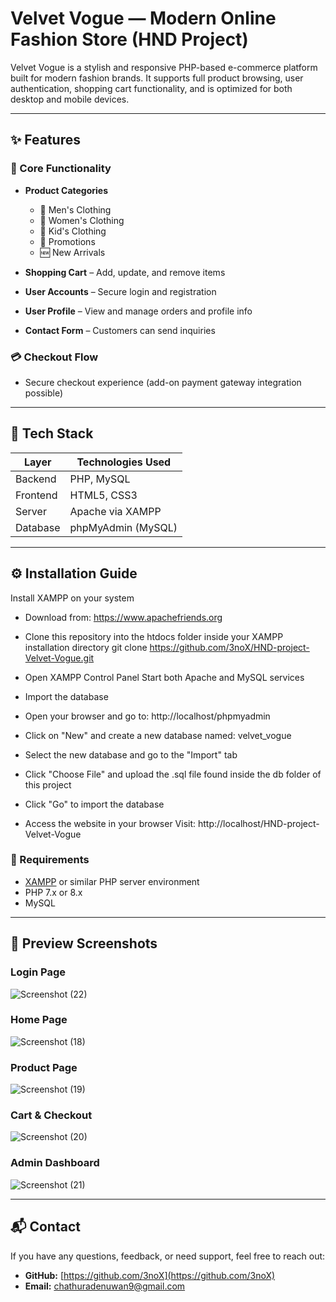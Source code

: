 # Velvet Vogue — Modern Online Fashion Store (HND Project)

Velvet Vogue is a stylish and responsive PHP-based e-commerce platform built for modern fashion brands. It supports full product browsing, user authentication, shopping cart functionality, and is optimized for both desktop and mobile devices.

---

## ✨ Features

### 🛒 Core Functionality
- **Product Categories**  
  - 👔 Men's Clothing  
  - 👗 Women's Clothing  
  - 🧒 Kid's Clothing 
  - 🎉 Promotions
  - 🆕 New Arrivals

- **Shopping Cart** – Add, update, and remove items  
- **User Accounts** – Secure login and registration  
- **User Profile** – View and manage orders and profile info  
- **Contact Form** – Customers can send inquiries  

### 💳 Checkout Flow
- Secure checkout experience (add-on payment gateway integration possible)
---

## 🧰 Tech Stack

| Layer     | Technologies Used       |
|-----------|--------------------------|
| Backend   | PHP, MySQL               |
| Frontend  | HTML5, CSS3              |
| Server    | Apache via XAMPP         |
| Database  | phpMyAdmin (MySQL)       |

---

## ⚙️ Installation Guide

Install XAMPP on your system
- Download from: https://www.apachefriends.org

- Clone this repository into the htdocs folder inside your XAMPP installation directory
git clone https://github.com/3noX/HND-project-Velvet-Vogue.git

- Open XAMPP Control Panel
Start both Apache and MySQL services

- Import the database

- Open your browser and go to: http://localhost/phpmyadmin

- Click on "New" and create a new database named: velvet_vogue

- Select the new database and go to the "Import" tab

- Click "Choose File" and upload the .sql file found inside the db folder of this project

- Click "Go" to import the database

- Access the website in your browser
 Visit: http://localhost/HND-project-Velvet-Vogue

### 🔧 Requirements
- [XAMPP](https://www.apachefriends.org/) or similar PHP server environment
- PHP 7.x or 8.x
- MySQL

---
  
## 📸 Preview Screenshots

### Login Page

![Screenshot (22)](https://github.com/user-attachments/assets/f06feb79-6213-412f-a872-bc4a6815a59d)


### Home Page

![Screenshot (18)](https://github.com/user-attachments/assets/12147abc-76ec-4791-b6d3-5427463f0c48)


### Product Page

![Screenshot (19)](https://github.com/user-attachments/assets/4ece5e85-886a-4551-bcfe-0999bff8c0a9)


### Cart & Checkout

![Screenshot (20)](https://github.com/user-attachments/assets/bef3ad31-41d2-40dd-81bf-127742528cd0)


### Admin Dashboard

![Screenshot (21)](https://github.com/user-attachments/assets/111a0bc6-90f8-472d-bc2d-a4fa7d4b5353)

---
## 📬 Contact

If you have any questions, feedback, or need support, feel free to reach out:

- **GitHub:** [https://github.com/3noX](https://github.com/3noX)  
- **Email:** chathuradenuwan9@gmail.com  
